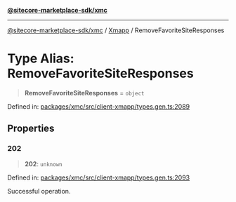 [**@sitecore-marketplace-sdk/xmc**](../../../../README.md)

***

[@sitecore-marketplace-sdk/xmc](../../../../README.md) / [Xmapp](../README.md) / RemoveFavoriteSiteResponses

# Type Alias: RemoveFavoriteSiteResponses

> **RemoveFavoriteSiteResponses** = `object`

Defined in: [packages/xmc/src/client-xmapp/types.gen.ts:2089](https://github.com/Sitecore/marketplace-sdk/blob/893df143248e67d8c66e942a96045542130259a0/packages/xmc/src/client-xmapp/types.gen.ts#L2089)

## Properties

### 202

> **202**: `unknown`

Defined in: [packages/xmc/src/client-xmapp/types.gen.ts:2093](https://github.com/Sitecore/marketplace-sdk/blob/893df143248e67d8c66e942a96045542130259a0/packages/xmc/src/client-xmapp/types.gen.ts#L2093)

Successful operation.

